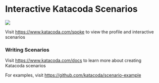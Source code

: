# Interactive Katacoda Scenarios

[![](http://shields.katacoda.com/katacoda/spoke/count.svg)](https://www.katacoda.com/spoke "Get your profile on Katacoda.com")

Visit https://www.katacoda.com/spoke to view the profile and interactive scenarios

### Writing Scenarios
Visit https://www.katacoda.com/docs to learn more about creating Katacoda scenarios

For examples, visit https://github.com/katacoda/scenario-example
